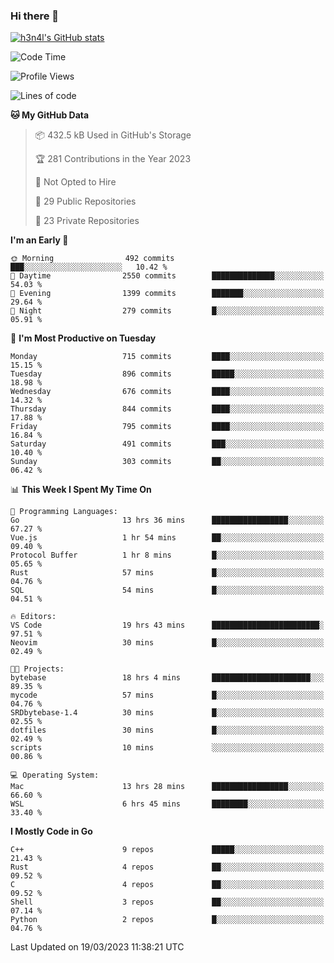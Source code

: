 ### Hi there 👋

[![h3n4l's GitHub stats](https://github-readme-stats.vercel.app/api?username=h3n4l&count_private=true&show_icons=true&theme=radical)](https://github.com/h3n4l/github-readme-stats)

<!--START_SECTION:waka-->
![Code Time](http://img.shields.io/badge/Code%20Time-1%2C049%20hrs%2014%20mins-blue)

![Profile Views](http://img.shields.io/badge/Profile%20Views-1-blue)

![Lines of code](https://img.shields.io/badge/From%20Hello%20World%20I%27ve%20Written-2.7%20million%20lines%20of%20code-blue)

**🐱 My GitHub Data** 

> 📦 432.5 kB Used in GitHub's Storage 
 > 
> 🏆 281 Contributions in the Year 2023
 > 
> 🚫 Not Opted to Hire
 > 
> 📜 29 Public Repositories 
 > 
> 🔑 23 Private Repositories 
 > 
**I'm an Early 🐤** 

```text
🌞 Morning                492 commits         ███░░░░░░░░░░░░░░░░░░░░░░   10.42 % 
🌆 Daytime                2550 commits        ██████████████░░░░░░░░░░░   54.03 % 
🌃 Evening                1399 commits        ███████░░░░░░░░░░░░░░░░░░   29.64 % 
🌙 Night                  279 commits         █░░░░░░░░░░░░░░░░░░░░░░░░   05.91 % 
```
📅 **I'm Most Productive on Tuesday** 

```text
Monday                   715 commits         ████░░░░░░░░░░░░░░░░░░░░░   15.15 % 
Tuesday                  896 commits         █████░░░░░░░░░░░░░░░░░░░░   18.98 % 
Wednesday                676 commits         ████░░░░░░░░░░░░░░░░░░░░░   14.32 % 
Thursday                 844 commits         ████░░░░░░░░░░░░░░░░░░░░░   17.88 % 
Friday                   795 commits         ████░░░░░░░░░░░░░░░░░░░░░   16.84 % 
Saturday                 491 commits         ███░░░░░░░░░░░░░░░░░░░░░░   10.40 % 
Sunday                   303 commits         ██░░░░░░░░░░░░░░░░░░░░░░░   06.42 % 
```


📊 **This Week I Spent My Time On** 

```text
💬 Programming Languages: 
Go                       13 hrs 36 mins      █████████████████░░░░░░░░   67.27 % 
Vue.js                   1 hr 54 mins        ██░░░░░░░░░░░░░░░░░░░░░░░   09.40 % 
Protocol Buffer          1 hr 8 mins         █░░░░░░░░░░░░░░░░░░░░░░░░   05.65 % 
Rust                     57 mins             █░░░░░░░░░░░░░░░░░░░░░░░░   04.76 % 
SQL                      54 mins             █░░░░░░░░░░░░░░░░░░░░░░░░   04.51 % 

🔥 Editors: 
VS Code                  19 hrs 43 mins      ████████████████████████░   97.51 % 
Neovim                   30 mins             █░░░░░░░░░░░░░░░░░░░░░░░░   02.49 % 

🐱‍💻 Projects: 
bytebase                 18 hrs 4 mins       ██████████████████████░░░   89.35 % 
mycode                   57 mins             █░░░░░░░░░░░░░░░░░░░░░░░░   04.76 % 
SRDbytebase-1.4          30 mins             █░░░░░░░░░░░░░░░░░░░░░░░░   02.55 % 
dotfiles                 30 mins             █░░░░░░░░░░░░░░░░░░░░░░░░   02.49 % 
scripts                  10 mins             ░░░░░░░░░░░░░░░░░░░░░░░░░   00.86 % 

💻 Operating System: 
Mac                      13 hrs 28 mins      █████████████████░░░░░░░░   66.60 % 
WSL                      6 hrs 45 mins       ████████░░░░░░░░░░░░░░░░░   33.40 % 
```

**I Mostly Code in Go** 

```text
C++                      9 repos             █████░░░░░░░░░░░░░░░░░░░░   21.43 % 
Rust                     4 repos             ██░░░░░░░░░░░░░░░░░░░░░░░   09.52 % 
C                        4 repos             ██░░░░░░░░░░░░░░░░░░░░░░░   09.52 % 
Shell                    3 repos             ██░░░░░░░░░░░░░░░░░░░░░░░   07.14 % 
Python                   2 repos             █░░░░░░░░░░░░░░░░░░░░░░░░   04.76 % 
```




 Last Updated on 19/03/2023 11:38:21 UTC
<!--END_SECTION:waka-->

